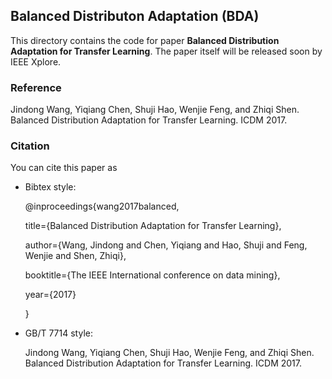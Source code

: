 ## Balanced Distributon Adaptation (BDA)

This directory contains the code for paper **Balanced Distribution Adaptation for Transfer Learning**. The paper itself will be released soon by IEEE Xplore.

### Reference
Jindong Wang, Yiqiang Chen, Shuji Hao, Wenjie Feng, and Zhiqi Shen. Balanced Distribution Adaptation for Transfer Learning. ICDM 2017.

### Citation
You can cite this paper as

- Bibtex style:

  @inproceedings{wang2017balanced,

	title={Balanced Distribution Adaptation for Transfer Learning},
  
	author={Wang, Jindong and Chen, Yiqiang and Hao, Shuji and Feng, Wenjie and Shen, Zhiqi},
  
	booktitle={The IEEE International conference on data mining},
  
	year={2017}
  
  }

- GB/T 7714 style:

  Jindong Wang, Yiqiang Chen, Shuji Hao, Wenjie Feng, and Zhiqi Shen. Balanced Distribution Adaptation for Transfer Learning. ICDM 2017.

